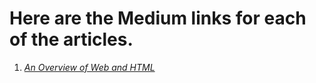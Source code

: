 # Here are the Medium links for each of the articles.

1.  *[ An Overview of Web and HTML](https://medium.com/@vibrantish/exploring-html-from-its-origins-to-practical-tools-4cb2139d5677)*

